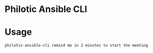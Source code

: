 # Philotic Ansible CLI

# Usage

```bash
philotic-ansible-cli remind me in 2 minutes to start the meeting
```
